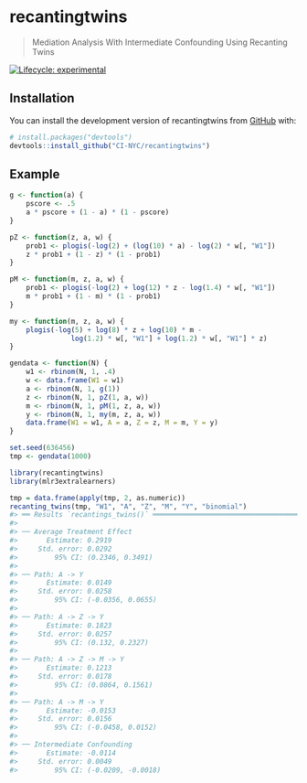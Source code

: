
<!-- README.md is generated from README.Rmd. Please edit that file -->

# recantingtwins

> Mediation Analysis With Intermediate Confounding Using Recanting Twins

<!-- badges: start -->

[![Lifecycle:
experimental](https://img.shields.io/badge/lifecycle-experimental-orange.svg)](https://lifecycle.r-lib.org/articles/stages.html#experimental)
<!-- badges: end -->

## Installation

You can install the development version of recantingtwins from
[GitHub](https://github.com/) with:

``` r
# install.packages("devtools")
devtools::install_github("CI-NYC/recantingtwins")
```

## Example

``` r
g <- function(a) {
    pscore <- .5
    a * pscore + (1 - a) * (1 - pscore)
}

pZ <- function(z, a, w) {
    prob1 <- plogis(-log(2) + (log(10) * a) - log(2) * w[, "W1"])
    z * prob1 + (1 - z) * (1 - prob1)
}

pM <- function(m, z, a, w) {
    prob1 <- plogis(-log(2) + log(12) * z - log(1.4) * w[, "W1"])
    m * prob1 + (1 - m) * (1 - prob1)
}

my <- function(m, z, a, w) {
    plogis(-log(5) + log(8) * z + log(10) * m -
               log(1.2) * w[, "W1"] + log(1.2) * w[, "W1"] * z)
}

gendata <- function(N) {
    w1 <- rbinom(N, 1, .4)
    w <- data.frame(W1 = w1)
    a <- rbinom(N, 1, g(1))
    z <- rbinom(N, 1, pZ(1, a, w))
    m <- rbinom(N, 1, pM(1, z, a, w))
    y <- rbinom(N, 1, my(m, z, a, w))
    data.frame(W1 = w1, A = a, Z = z, M = m, Y = y)
}

set.seed(636456)
tmp <- gendata(1000)
```

``` r
library(recantingtwins)
library(mlr3extralearners)

tmp = data.frame(apply(tmp, 2, as.numeric))
recanting_twins(tmp, "W1", "A", "Z", "M", "Y", "binomial")
#> ══ Results `recantings_twins()` ═══════════════════════════════════════════════════
#> 
#> ── Average Treatment Effect 
#>       Estimate: 0.2919
#>     Std. error: 0.0292
#>         95% CI: (0.2346, 0.3491)
#> 
#> ── Path: A -> Y 
#>       Estimate: 0.0149
#>     Std. error: 0.0258
#>         95% CI: (-0.0356, 0.0655)
#> 
#> ── Path: A -> Z -> Y 
#>       Estimate: 0.1823
#>     Std. error: 0.0257
#>         95% CI: (0.132, 0.2327)
#> 
#> ── Path: A -> Z -> M -> Y 
#>       Estimate: 0.1213
#>     Std. error: 0.0178
#>         95% CI: (0.0864, 0.1561)
#> 
#> ── Path: A -> M -> Y 
#>       Estimate: -0.0153
#>     Std. error: 0.0156
#>         95% CI: (-0.0458, 0.0152)
#> 
#> ── Intermediate Confounding 
#>       Estimate: -0.0114
#>     Std. error: 0.0049
#>         95% CI: (-0.0209, -0.0018)
```
